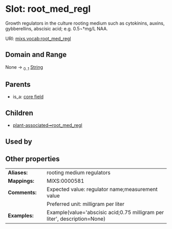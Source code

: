 
# Slot: root_med_regl


Growth regulators in the culture rooting medium such as cytokinins, auxins, gybberellins, abscisic acid; e.g. 0.5¬†mg/L NAA.

URI: [mixs.vocab:root_med_regl](https://w3id.org/mixs/vocab/root_med_regl)


## Domain and Range

None &#8594;  <sub>0..1</sub> [String](types/String.md)

## Parents

 *  is_a: [core field](core_field.md)

## Children

 *  [plant-associated➞root_med_regl](plant_associated_root_med_regl.md)

## Used by


## Other properties

|  |  |  |
| --- | --- | --- |
| **Aliases:** | | rooting medium regulators |
| **Mappings:** | | MIXS:0000581 |
| **Comments:** | | Expected value: regulator name;measurement value |
|  | | Preferred unit: milligram per liter |
| **Examples:** | | Example(value='abscisic acid;0.75 milligram per liter', description=None) |

